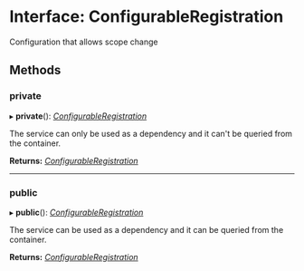 # Interface: ConfigurableRegistration

Configuration that allows scope change

## Methods

### private

▸ **private**(): [*ConfigurableRegistration*](configurableregistration.md)

The service can only be used as a dependency and it can't be queried from the container.

**Returns:** [*ConfigurableRegistration*](configurableregistration.md)

___

### public

▸ **public**(): [*ConfigurableRegistration*](configurableregistration.md)

The service can be used as a dependency and it can be queried from the container.

**Returns:** [*ConfigurableRegistration*](configurableregistration.md)

